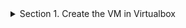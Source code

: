 <details>
  <summary>Section 1. Create the VM in Virtualbox</summary>
  <p>
  
##### test
```
code fragment
```

</p></details>

